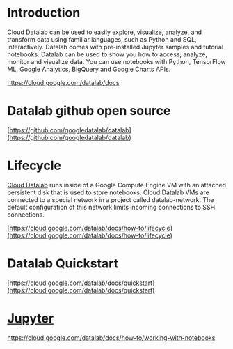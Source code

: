 
# Introduction

 Cloud Datalab can be used to easily explore, visualize, analyze, and transform data using familiar languages, such as Python and SQL, interactively. Datalab comes with pre-installed Jupyter samples and tutorial notebooks.  Datalab can be used to  show you how to access, analyze, monitor and visualize data.  You can use notebooks with Python, TensorFlow ML, Google Analytics, BigQuery and Google Charts APIs.

https://cloud.google.com/datalab/docs






# Datalab github open source

[https://github.com/googledatalab/datalab](https://github.com/googledatalab/datalab)






# Lifecycle 

[Cloud Datalab](https://cloud.google.com/datalab/docs) runs inside of a Google Compute Engine VM with an attached persistent disk that is used to store notebooks. Cloud Datalab VMs are connected to a special network in a project called datalab-network. The default configuration of this network limits incoming connections to SSH connections.

[https://cloud.google.com/datalab/docs/how-to/lifecycle](https://cloud.google.com/datalab/docs/how-to/lifecycle)


# Datalab Quickstart

[https://cloud.google.com/datalab/docs/quickstart](https://cloud.google.com/datalab/docs/quickstart)

# [Jupyter](Jupyter)

https://cloud.google.com/datalab/docs/how-to/working-with-notebooks






